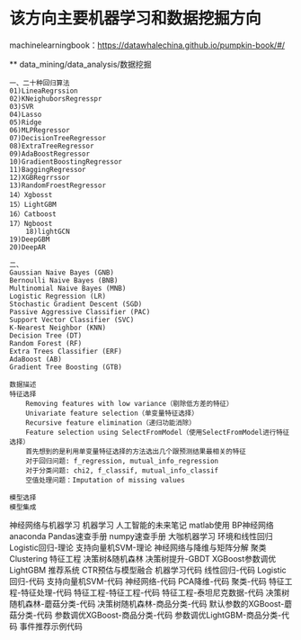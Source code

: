 
# 该方向主要机器学习和数据挖掘方向

machinelearningbook：https://datawhalechina.github.io/pumpkin-book/#/

** data_mining/data_analysis/数据挖掘

	一、二十种回归算法
	01)LineaRegrssion
	02)KNeighuborsRegresspr
	03)SVR
	04)Lasso
	05)Ridge
	06)MLPRegressor
	07)DecisionTreeRegressor
	08)ExtraTreeRegressor
	09)AdaBoostRegressor
	10)GradientBoostingRegressor
	11)BaggingRegressor
	12)XGBRegrrssor
	13)RandomFroestRegressor
	14）Xgbosst
	15）LightGBM
	16）Catboost
	17）Ngboost
        18)lightGCN
	19)DeepGBM
	20)DeepAR
	
	二、
	Gaussian Naive Bayes (GNB)
	Bernoulli Naive Bayes (BNB)
	Multinomial Naive Bayes (MNB)
	Logistic Regression (LR)
	Stochastic Gradient Descent (SGD)
	Passive Aggressive Classifier (PAC)
	Support Vector Classifier (SVC)
	K-Nearest Neighbor (KNN)
	Decision Tree (DT)
	Random Forest (RF)
	Extra Trees Classifier (ERF)
	AdaBoost (AB)
	Gradient Tree Boosting (GTB)
	
	数据描述
	特征选择
		Removing features with low variance（剔除低方差的特征）
		Univariate feature selection（单变量特征选择）
		Recursive feature elimination（递归功能消除）
		Feature selection using SelectFromModel（使用SelectFromModel进行特征选择）
		首先想到的是利用单变量特征选择的方法选出几个跟预测结果最相关的特征
		对于回归问题: f_regression, mutual_info_regression
		对于分类问题: chi2, f_classif, mutual_info_classif
		空值处理问题：Imputation of missing values

	模型选择
	模型集成
	
	
神经网络与机器学习
机器学习
人工智能的未来笔记
matlab使用
BP神经网络
anaconda
Pandas速查手册
numpy速查手册
大咖机器学习
环境和线性回归
Logistic回归-理论
支持向量机SVM-理论
神经网络与降维与矩阵分解
聚类Clustering
特征工程
决策树&随机森林
决策树提升-GBDT
XGBoost参数调优
LightGBM
推荐系统
CTR预估与模型融合
机器学习代码
线性回归-代码
Logistic回归-代码
支持向量机SVM-代码
神经网络-代码
PCA降维-代码
聚类-代码
特征工程-特征处理-代码
特征工程-特征工程-代码
特征工程-泰坦尼克数据-代码
决策树随机森林-蘑菇分类-代码
决策树随机森林-商品分类-代码
默认参数的XGBoost-蘑菇分类-代码
参数调优XGBoost-商品分类-代码
参数调优LightGBM-商品分类-代码
事件推荐示例代码
